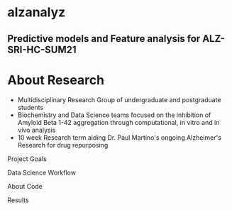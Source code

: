 # alzanalyz
## Predictive models and Feature analysis for ALZ-SRI-HC-SUM21

# About Research
- Multidisciplinary Research Group of undergraduate and postgraduate students 
- Biochemistry and Data Science teams focused on the inhibition of Amyloid Beta 1-42 aggregation through computational, in vitro and in vivo analysis
- 10 week Research term aiding Dr. Paul Martino's ongoing Alzheimer's Research for drug repurposing 


Project Goals 







Data Science Workflow 

About Code 


Results 
